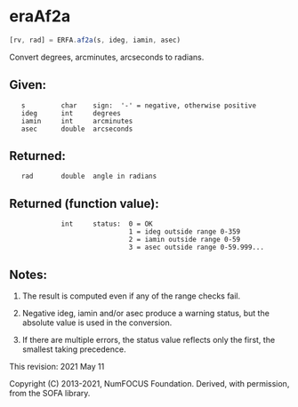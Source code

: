 # eraAf2a

```js
[rv, rad] = ERFA.af2a(s, ideg, iamin, asec)
```

Convert degrees, arcminutes, arcseconds to radians.

## Given:
```
   s         char    sign:  '-' = negative, otherwise positive
   ideg      int     degrees
   iamin     int     arcminutes
   asec      double  arcseconds
```

## Returned:
```
   rad       double  angle in radians
```

## Returned (function value):
```
             int     status:  0 = OK
                              1 = ideg outside range 0-359
                              2 = iamin outside range 0-59
                              3 = asec outside range 0-59.999...
```

## Notes:

1)  The result is computed even if any of the range checks fail.

2)  Negative ideg, iamin and/or asec produce a warning status, but
    the absolute value is used in the conversion.

3)  If there are multiple errors, the status value reflects only the
    first, the smallest taking precedence.

This revision:  2021 May 11

Copyright (C) 2013-2021, NumFOCUS Foundation.
Derived, with permission, from the SOFA library.
